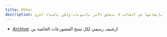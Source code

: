 ```yaml
---
title: Other
description: شياء أخرى قمت بإنشائها في الغالب لا يتعلق الأمر بالبوتات ولكن بأشياء أخرى
---
```


* [Archive](https://github.com/dodoGames-s-Studios/archive): ارشيف رسمي لكل نسخ المشورعات الخاصة بي
